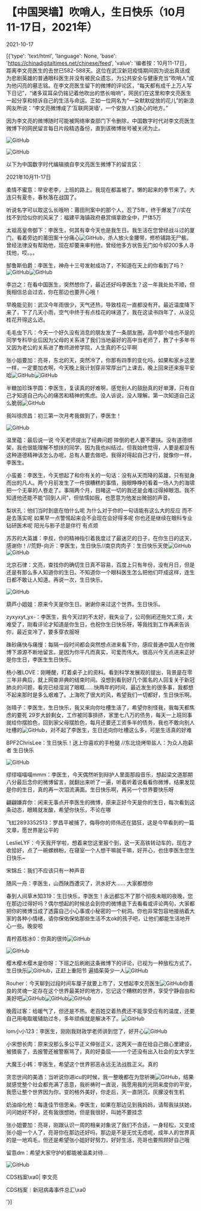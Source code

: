 # 【中国哭墙】吹哨人，生日快乐（10月11-17日，2021年）

2021-10-17

[{'type': 'text/html', 'language': None, 'base': 'https://chinadigitaltimes.net/chinese/feed', 'value': '编者按：10月11-17日，距离李文亮医生的去世已582-588天。这位在武汉新冠疫情期间因为说出真话成为悲剧英雄的普通眼科医生并没有被民众遗忘，为公共安全与健康充当“吹哨人”成为他闪亮的墓志铭。在李文亮医生留下的微博的评论区，“每天都有成千上万人写下日记”，“诸多双耳朵仍铭记着他吹出的悠长哨响”，网民们在这里和李文亮医生一起分享和倾诉自己的生活与命运。正如一位网名为“一朵默默绽放的花儿”的新浪网友所说：“李文亮微博成了‘互联网哭墙’，一个安放人们良心的地方。”

因为李文亮的微博随时可能被网络审查部门下令删除，中国数字时代对李文亮医生微博下的网民留言每日片段精选备份，直到该微博账号被关闭为止。

![GitHub](https://chinadigitaltimes.net/chinese/files/2020/03/Screenshot-2020-03-13-10.48.21.png)

![GitHub](https://chinadigitaltimes.net/chinese/files/2020/03/Screenshot-2020-03-15-11.01.33.png)

以下为中国数字时代编辑摘自李文亮医生微博下的留言区：

2021年10月11-17日

柔情不蜜意：早安老李，上班的路上。我现在都盖被了。懒的起来的季节来了。大连只有夏冬，春秋落在战国了。

听说名字可以取这么长哦哟：莆田刑案中的那个人，忍了5年，终于爆发了//实在找不到恰似你的风采了：福建平海镇政府悬赏缉拿欧全中，尸体5万

太祖高皇帝御下：李医生，何其有幸今天也是我生日。我生活在您曾经战斗过的厦门，看着旁边的莆田案十分痛心![GitHub](https://chinadigitaltimes.net/chinese/files/2021/10/post-672117-616b7ea2d9166.png)，杀人放火金腰带，修桥铺路无尸骸。曾经法律没有帮助他，现在却要来审判他，曾经他多方状告无门如今却200多人寻找他，哎。。。

郜鲁斯伯爵：李医生，神舟十三号发射成功了，不知道在天上的你看到了吗？![GitHub](https://chinadigitaltimes.net/chinese/files/2021/10/post-672117-616b7ea2ed6c9.png)![GitHub](https://chinadigitaltimes.net/chinese/files/2021/10/post-672117-616b7ea2ed6c9.png)

李岂之：在看中国医生，突然想你了，最近还好吗李医生？这一年我处处不顺，但我相信总会过去，你在那边也要开心哦！

早晚能见到：武汉今年雨很少，天气还热，导致桂花一直都没有开。最近温度降下来了，下了几天小雨，空气中终于有点桂花的味道了，我在这读书四年了，从没见桂花开得这么迟。

毛毛虫下凡：今天一个好久没有消息的朋友发了一条朋友圈，高中那个啥也不是的同学专科毕业后因为父母的关系进了我们当地最好的高中当老师了，教了十多年书又因为老公的关系进了教师进修学院，人生真的不公平啊

张小姐要加：亮哥，东北的天，突然冷了，你那有四季的变化吗，如果和家乡这里一样，一定要加衣啊，今天晚上我计划穿非常厚出门上课去，晚上回来还来报平安哈![GitHub](https://chinadigitaltimes.net/chinese/files/2021/10/post-672117-616b7ea30d616.png)![GitHub](https://chinadigitaltimes.net/chinese/files/2021/10/post-672117-616b7ea30d616.png)

半糖加珍珠芋圆：李医生，复读真的好难啊，感觉别人的鼓励真的好单薄，只有自己才知道自己内心的痛苦和精神的焦虑。没人诉说，没人理解。第一次知道自己这么脆弱![GitHub](https://chinadigitaltimes.net/chinese/files/2021/10/post-672117-616b7ea2d9166.png)

我叫徐庶昌：初三第一次月考我做到了，李医生！

![GitHub](https://chinadigitaltimes.net/chinese/files/2021/10/image-1634333269895.png)

温里蕴：最后说一说 今天老师提出了经典问题 摔倒的老人要不要扶。没有道德绑架，我也很能理解不想扶的同学，因为我也纠结过。但我始终觉得，人要是都没有这种道德精神该怎么办呢，总有人要去做吧，我得对得起自己才行，就像你一样，李医生。

小蛮姜：李医生，今天想起了和你有关的一句话：没有从天而降的英雄，只有挺身而出的凡人。两个月前发生了一件很糟糕的事情，我眼睁睁的看着一场人为的海啸把一个无辜的人卷走了。事隔两个月，目睹这一切的我还是会难过得掉眼泪。我不知道他还能不能“回到人间”，但怯懦如我，也愿意为他发出微弱的声音。

梨状孔：他们当时到底在怕什么呢 为什么对于你的一句话能有这么大的反应 而不是去落实呢 如果早一点警惕起来会不会现在会好得多呢 你也还是继续在眼科专业钻研医术呢 阳光与影子总是伴行 有点烦

苏苏的大英雄：李叔，你的精神指引着我度过了最迷茫的日子，在你生日的这天，感谢你！//荒野-向沂：李医生，生日快乐//南京肉肉子：生日快乐天使![GitHub](https://chinadigitaltimes.net/chinese/files/2021/10/post-672117-616b7ea32dcfc.png)![GitHub](https://chinadigitaltimes.net/chinese/files/2021/10/post-672117-616b7ea32dcfc.png)

北京石律：文亮，查找你的确切生日真不容易，百度上只有年份，没有月日，但是还是有那么多人知道你的生日。不知道你一个眼科医生怎么把他们吓成这样，连生日都不敢让人知道。再说一次，生日快乐。

![GitHub](https://chinadigitaltimes.net/chinese/files/2021/10/image-1634431664818.png)

葫芦小姐姐：原来今天是你生日。谢谢你来过这个世界。生日快乐。

zyxyxyt_yx-：李医生，我今天过的不太好，我失业了，公司倒闭还拖欠工资，太难受了，刚看评论才知道是你生日，也祝你生日快乐呀，等我找到工作再来告诉你，最近变冷了，要多穿衣服呀

硃砂痛快与痛慢：每隔一段时间都会突然想点进来看下你，感叹普通中国人在你微博下源源不断地留言。是因为你平凡而真实，可爱而伟大。很高兴今天点进来正好是你生日，李医生生日快乐。

杨小雅LOVE：刚睡醒，盯着桌子上的资料。看到科学发展观的提出，背景是在零三年非典后，就上网查非典的结束时间。没想到看到好几个匿名的人回复关于新冠肺炎的问题，看完已经湿润了眼眶……快两年的时间，最近发生的很多事，我都想不起来那时是多么艰难了。上海吹了很大的风，希望我们一切都好，生日快乐啊。

张晴子：李医生，生日快乐，我又来向你吐槽生活了，希望你别怪我，我每天都焦虑的要死 29岁大龄剩女，工作被同事排挤，家里七八万的债务，每天一上班同事就给你摆脸色，回到家父母摆脸色，每月还要还工资多半的债务，我也不敢向别人吐槽的![GitHub](https://chinadigitaltimes.net/chinese/files/2021/10/post-672117-616b7ea3414c5.png)，对不起了李医生，生日还向你吐槽这么多，可是生活真的好难

BPF2ChrisLee：生日快乐！送上你喜欢的手枪腿 //东北烧烤带盐人：为众人抱薪者 生日快乐

![GitHub](https://chinadigitaltimes.net/chinese/files/2021/10/image-1634410402759.png)

缪缪喵喵喵mmm：李医生，今天偶然听到辩护人里面那段音乐，想起梁文道那期八分最后念你的微博留言，就翻出来听了一遍，听着听着说看看你微博，结果发现是你的生日，真的再一次泪流满面。生日快乐啊，再另一个世界要快乐呀

翩翩嫌弃你：闲来无事点开李医生的微博，原来正好今天是你的生日，每次看到这条动态，眼睛就发酸，希望你快乐，不论在哪

飞虹2893352513：罗昌平被捕了，侮辱你的师伟还在猖狂，这是今早看到的一篇文章，愿世界是公平的

LeslieLYF：今天我开学啦，想着来您这里报个到，这一天高铁转动车的，现在才收拾好，点了一碗螺蛳粉，在寝室一个人想干嘛就干嘛，好开心，也住李医生您生日快乐~

宋锦丘：我们不应该只有一种声音

随风一舟：李医生，山西陕西遭灾了，洪水好大…… 大家都想你

春到人间草木知319：生日快乐，李医生！永远都忘不了那个彻夜未眠的夜晚，您在那边过得好吗？偶尔想起的时候总会到你的微博底下去看看或评论两句，大家都把你的微博当成了透露自己小心事或小秘密的一个树洞。你也非常包容地接纳着大家的各种小情绪，请你保佑保佑那些生活不太ok的孩子吧，让他们都能生活地开心一些。晚安啦

青柠荔枝冰0：你真的很帅![GitHub](https://chinadigitaltimes.net/chinese/files/2021/10/post-672117-616b7ea34b223.png)

![GitHub](https://chinadigitaltimes.net/chinese/files/2021/10/image-1634434655458.png)

樱木樱木樱木是你呀：下班之后刷刷这条微博下的评论，已视为一种放松方式了。 生日快乐![GitHub](https://chinadigitaltimes.net/chinese/files/2021/10/post-672117-616b7ea355008.png)，正赶上重阳节 遍插茱萸少一人![GitHub](https://chinadigitaltimes.net/chinese/files/2021/10/post-672117-616b7ea3414c5.png)

Rouher：今天聊到过段时间车厘子就要上市了，又想起李文亮医生![GitHub](https://s.w.org/images/core/emoji/13.1.0/72x72/1f64f.png)你善良的灵魂一定存在这个世界最美好的地方，忘记这个糟糕的世界，享受宁静自由和美好吧![GitHub](https://chinadigitaltimes.net/chinese/files/2021/10/post-672117-616b7ea32dcfc.png)![GitHub](https://chinadigitaltimes.net/chinese/files/2021/10/post-672117-616b7ea32dcfc.png)![GitHub](https://chinadigitaltimes.net/chinese/files/2021/10/post-672117-616b7ea32dcfc.png)

晚霞过客：给暖气了，但还是不热。老百姓交着热费还不能享受应有的温度，还要自己用电取暖辅助过冬，多年顽疾就是解决不了。![GitHub](https://chinadigitaltimes.net/chinese/files/2021/10/post-672117-616b7ea2d9166.png)

lom小小123：李医生，刚刚我财政学老师讲到您了，好开心![GitHub](https://chinadigitaltimes.net/chinese/files/2021/10/post-672117-616b7ea38e304.png)

小宋想长肉：原来没那么多公平正义伸张正义，这两天一直在给自己做心里建设，被猥亵了，去报警还被警察骂了，真的好委屈——一个还没有出入社会的女大学生

大魔王小韩：李医生，希望这个世界邪恶永远无法战胜正义。真的

贪恋世间的美酒：当听说你进icu的时候，我一整晚都在为您祈祷![GitHub](https://s.w.org/images/core/emoji/13.1.0/72x72/1f64f-1f3fb.png)，结果就感觉整个社会都充满了恶意，我祈祷时一直说，我愿用我的光阴来度你的平安，我愿让整个世界因为你，变的格外美好，你走后，天一直阴沉，灰朦没有生机

奶油熔化枪：每逢佳节倍思亲。李医生，如果在那边见到我妈妈，请帮我扶扶她，问问她好不好，还有我很想她，但是我很好，叫她不要挂念

张小姐要加：亮哥，刚跟认识一周的相亲对象说了我们不合适，一身轻松，又变成张小姐一个人了，亮哥你在那边还好吗，那边是不是无忧无虑呢，成年人的世界真的是一地鸡毛，但还是希望张小姐好好努力，好好生活，亮哥也要照顾好自己哦

留意dm：希望大家守护的都能被温柔对待…



![GitHub](https://chinadigitaltimes.net/chinese/files/2020/03/37-150x150.jpg)

CDS档案\xa0| 李文亮

CDS档案｜新冠病毒事件总汇\xa0

'}]